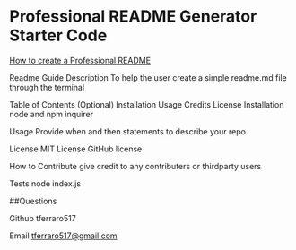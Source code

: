 # Professional README Generator Starter Code

[How to create a Professional README](https://coding-boot-camp.github.io/full-stack/github/professional-readme-guide)

Readme Guide
Description
To help the user create a simple readme.md file through the terminal

Table of Contents (Optional)
Installation
Usage
Credits
License
Installation
node and npm inquirer

Usage
Provide when and then statements to describe your repo

License
MIT License GitHub license

How to Contribute
give credit to any contributers or thirdparty users

Tests
node index.js

##Questions

Github
tferraro517

Email
tferraro517@gmail.com
